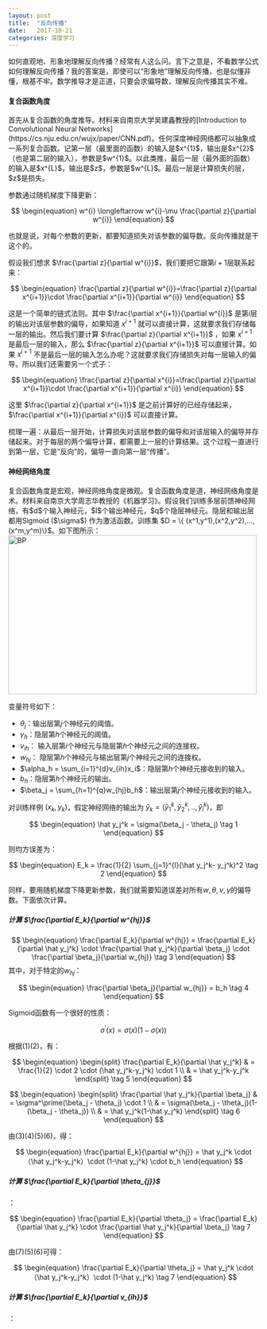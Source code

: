 ```yaml
---
layout: post
title:  "反向传播"
date:   2017-10-21
categories: 深度学习
---
```


如何直观地、形象地理解反向传播？经常有人这么问。言下之意是，不看数学公式如何理解反向传播？我的答案是，即使可以“形象地”理解反向传播，也是似懂非懂，根基不牢。数学推导才是正道，只要会求偏导数，理解反向传播其实不难。

<h4>复合函数角度</h4>
首先从复合函数的角度推导。材料来自南京大学吴建鑫教授的[Introduction to Convolutional Neural Networks](https://cs.nju.edu.cn/wujx/paper/CNN.pdf)。任何深度神经网络都可以抽象成一系列复合函数。记第一层（最里面的函数）的输入是$x^{1}$，输出是$x^{2}$（也是第二层的输入），参数是$w^{1}$。以此类推，最后一层（最外面的函数）的输入是$x^{L}$，输出是$z$，参数是$w^{L}$。最后一层是计算损失的层，$z$是损失。

参数通过随机梯度下降更新：

$$
\begin{equation}
w^{i} \longleftarrow w^{i}-\mu \frac{\partial z}{\partial w^{i}}
\end{equation}
$$

也就是说，对每个参数的更新，都要知道损失对该参数的偏导数。反向传播就是干这个的。

假设我们想求 $\frac{\partial z}{\partial w^{i}}$，我们要把它跟第$i+1$层联系起来：

$$
\begin{equation}
\frac{\partial z}{\partial w^{i}}=\frac{\partial z}{\partial x^{i+1}}\cdot \frac{\partial x^{i+1}}{\partial w^{i}}
\end{equation}
$$

这是一个简单的链式法则。其中 $\frac{\partial x^{i+1}}{\partial w^{i}}$ 是第$i$层的输出对该层参数的偏导，如果知道 $x^{i+1}$ 就可以直接计算，这就要求我们存储每一层的输出。然后我们要计算 $\frac{\partial z}{\partial x^{i+1}}$ ，如果 $x^{i+1}$ 是最后一层的输入，那么 $\frac{\partial z}{\partial x^{i+1}}$ 可以直接计算。如果 $x^{i+1}$ 不是最后一层的输入怎么办呢？这就要求我们存储损失对每一层输入的偏导。所以我们还需要另一个式子：

$$
\begin{equation}
\frac{\partial z}{\partial x^{i}}=\frac{\partial z}{\partial x^{i+1}}\cdot \frac{\partial x^{i+1}}{\partial x^{i}}
\end{equation}
$$

这里 $\frac{\partial z}{\partial x^{i+1}}$ 是之前计算好的已经存储起来，$\frac{\partial x^{i+1}}{\partial x^{i}}$ 可以直接计算。

梳理一遍：从最后一层开始，计算损失对该层参数的偏导和对该层输入的偏导并存储起来。对于每层的两个偏导计算，都需要上一层的计算结果。这个过程一直进行到第一层，它是”反向”的，偏导一直向第一层“传播”。

<h4>神经网络角度</h4>
复合函数角度是宏观，神经网络角度是微观。复合函数角度是道，神经网络角度是术。材料来自南京大学周志华教授的《机器学习》。假设我们训练多层前馈神经网络，有$d$个输入神经元，$l$个输出神经元，$q$个隐层神经元。隐层和输出层都用Sigmoid ($\sigma$) 作为激活函数。训练集
$D = \{ (x^1,y^1),(x^2,y^2),...,(x^m,y^m)\}$。如下图所示：

<img src="https://nlppupil.github.io/images/BP.jpeg" alt="BP" style="width:500px;height:320px;">


变量符号如下：

- $\theta_j$：输出层第$j$个神经元的阈值。
- $\gamma_h$：隐层第$h$个神经元的阈值。
- $v_{ih}$： 输入层第$i$个神经元与隐层第$h$个神经元之间的连接权。
- $w_{hj}$： 隐层第$h$个神经元与输出层第$j$个神经元之间的连接权。
- $\alpha_h = \sum_{i=1}^{d}v_{ih}x_i$：隐层第$h$个神经元接收到的输入。
- $b_h$：隐层第$h$个神经元的输出。
- $\beta_j = \sum_{h=1}^{q}w_{hj}b_h$：输出层第$j$个神经元接收到的输入。

对训练样例 $(x_k,y_k)$，假定神经网络的输出为 $\hat y_k = (\hat y_1^k,\hat y_2^k,..,\hat y_l^k)$，即

$$
\begin{equation}
\hat y_j^k = \sigma(\beta_j - \theta_j)   \tag 1
\end{equation}
$$

则均方误差为：

$$
\begin{equation}
E_k = \frac{1}{2} \sum_{j=1}^{l}(\hat y_j^k- y_j^k)^2   \tag 2
\end{equation}
$$

同样，要用随机梯度下降更新参数，我们就需要知道误差对所有$w,\theta,v,\gamma$的偏导数。下面依次计算。
<h5>计算 $\frac{\partial E_k}{\partial w^{hj}}$</h5>

$$
\begin{equation}
\frac{\partial E_k}{\partial w^{hj}} = \frac{\partial E_k}{\partial \hat y_j^k} \cdot \frac{\partial \hat y_j^k}{\partial \beta_j} \cdot \frac{\partial \beta_j}{\partial w_{hj}} \tag 3
\end{equation}
$$
其中，对于特定的$w_{hj}$：

$$
\begin{equation}
\frac{\partial \beta_j}{\partial w_{hj}} = b_h \tag 4
\end{equation}
$$

Sigmoid函数有一个很好的性质：

$$
\begin{equation}
\sigma^\prime(x) = \sigma(x)(1-\sigma(x))
\end{equation}
$$

根据(1)(2)，有：

$$
\begin{equation}
\begin{split}
\frac{\partial E_k}{\partial \hat y_j^k} & = \frac{1}{2} \cdot 2 \cdot (\hat y_j^k-y_j^k) \cdot 1 \\
 & = \hat y_j^k-y_j^k
\end{split} \tag 5
\end{equation}
$$

$$
\begin{equation}
\begin{split}
\frac{\partial \hat y_j^k}{\partial \beta_j} & = \sigma^\prime(\beta_j - \theta_j) \cdot 1 \\
 & = \sigma(\beta_j - \theta_j)(1-(\beta_j - \theta_j)) \\
 & = \hat y_j^k(1-\hat y_j^k)
\end{split} \tag 6
\end{equation}
$$

由(3)(4)(5)(6)，得：

$$
\begin{equation}
\frac{\partial E_k}{\partial w^{hj}} = \hat y_j^k \cdot（\hat y_j^k-y_j^k）\cdot (1-\hat y_j^k) \cdot b_h
\end{equation}
$$

<h5>计算 $\frac{\partial E_k}{\partial \theta_{j}}$ </h5>：

$$
\begin{equation}
\frac{\partial E_k}{\partial \theta_j} = \frac{\partial E_k}{\partial \hat y_j^k} \cdot \frac{\partial \hat y_j^k}{\partial \beta_j} \tag 7
\end{equation}
$$

由(7)(5)(6)可得：

$$
\begin{equation}
\frac{\partial E_k}{\partial \theta_j} =  \hat y_j^k \cdot（\hat y_j^k-y_j^k）\cdot (1-\hat y_j^k)
 \tag 7
\end{equation}
$$

<h5>计算 $\frac{\partial E_k}{\partial v_{ih}}$ </h5>：
